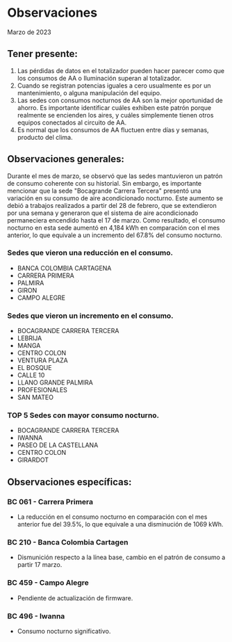 # Observaciones
Marzo de 2023
## Tener presente:

1. Las pérdidas de datos en el totalizador pueden hacer parecer como que los consumos de AA o Iluminación superan al totalizador.
2. Cuando se registran potencias iguales a cero usualmente es por un mantenimiento, o alguna manipulación del equipo.
3. Las sedes con consumos nocturnos de AA son la mejor oportunidad de ahorro. Es importante identificar cuáles exhiben este patrón porque realmente se encienden los aires, y cuáles simplemente tienen otros equipos conectados al circuito de AA.
4. Es normal que los consumos de AA fluctuen entre días y semanas, producto del clima.

## Observaciones generales:
Durante el mes de marzo, se observó que las sedes mantuvieron un patrón de consumo coherente con su historial. Sin embargo, es importante mencionar que la sede "Bocagrande Carrera Tercera" presentó una variación en su consumo de aire acondicionado nocturno. Este aumento se debió a trabajos realizados a partir del 28 de febrero, que se extendieron por una semana y generaron que el sistema de aire acondicionado permaneciera encendido hasta el 17 de marzo. Como resultado, el consumo nocturno en esta sede aumentó en 4,184 kWh en comparación con el mes anterior, lo que equivale a un incremento del 67.8% del consumo nocturno.

### Sedes que vieron una reducción en el consumo.
- BANCA COLOMBIA CARTAGENA
- CARRERA PRIMERA
- PALMIRA
- GIRON
- CAMPO ALEGRE

### Sedes que vieron un incremento en el consumo.
- BOCAGRANDE CARRERA TERCERA
- LEBRIJA
- MANGA
- CENTRO COLON
- VENTURA PLAZA
- EL BOSQUE
- CALLE 10
- LLANO GRANDE PALMIRA
- PROFESIONALES
- SAN MATEO



### TOP 5 Sedes con mayor consumo nocturno.
- BOCAGRANDE CARRERA TERCERA
- IWANNA
- PASEO DE LA CASTELLANA
- CENTRO COLON
- GIRARDOT




<!-- - Centro Comercial Único -->

## Observaciones específicas:

<!-- ### BC 044 - Piedecuesta -->

### BC 061 - Carrera Primera

- La reducción en el consumo nocturno en comparación con el mes anterior fue del 39.5%, lo que equivale a una disminución de 1069 kWh.

<!-- ### BC 66 - Palmira --z

<!-- ### BC 78 - El Cacique -->

<!-- ### BC 88 - Cúcuta -->

<!-- ### BC 90 - Megamall -->

<!-- ### BC 185 - Llano Grande Palmira -->

<!--### BC 205 - Villa Colombia -->

### BC 210 - Banca Colombia Cartagen

- Dismunición respecto a la línea base, cambio en el patrón de consumo a partir 17 marzo.

<!-- ### BC 216 - Sabana de Torres -->

<!-- ### BC 253 - Puerta del Norte -->

<!--### BC 291 - Las Palmas -->

<!-- ### BC 302 - Quebrada Seca -->

<!-- ### BC 306 - Barrancabermeja -->

<!-- ### BC 311 - Bello -->

<!-- ### BC 371 - Caucasia -->

<!-- ### BC 398 - Mariquita -->

<!-- ### BC 424 - Honda -->

<!-- ### BC 453 - Pitalito -->

### BC 459 - Campo Alegre

- Pendiente de actualización de firmware.

<!-- ### BC 495 - El Bosque -->

### BC 496 - Iwanna

- Consumo nocturno significativo.

<!--### BC 514 - Centro Comercial Único -->

<!--### BC 523 - Olímpica -->

<!-- ### BC 534 - Buganviles -->

<!-- ### BC 613 - La America -->

<!-- ### BC 656 - Mayales -->

<!-- ### BC 659 - Girardot -->

<!-- ### BC 678 - Paseo de la Castellana -->

<!--### BC 741 - Calima -->

<!-- ### BC 750 - Roosevelt -->

<!-- ### BC 764 - Jamundí -->

<!-- ### BC 776 - Lebrija -->

<!--### BC 784 - Centro Colon -->

<!-- Consumo irregular con respecto a la línea base (revsar tablero interactivo para mayor información).  -->

<!-- ### BC 787 - Bocagrande Carrera Tercera -->

<!-- ### BC 789 - Manga -->

<!-- ### BC 792 - Paseo del comercio -->

<!-- ### BC 793 - Profesionales -->

<!-- ### BC 796 - Girón -->

<!-- ### BC 799 - Floridablanca -->

<!-- ### BC 816 - Calle 10 -->

<!-- ### BC 824 - Ventura Plaza -->

<!-- ### BC 825 - Astrocentro -->

<!--### BC 834 - San Mateo -->

<!-- ### BC 863 - Los Patios -->